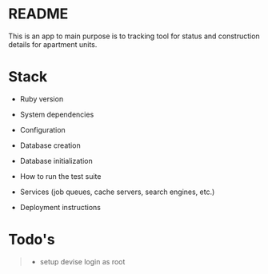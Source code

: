 # README

This is an app to main purpose is to tracking tool for status and construction details for apartment units.

# Stack


* Ruby version

* System dependencies

* Configuration

* Database creation

* Database initialization

* How to run the test suite

* Services (job queues, cache servers, search engines, etc.)

* Deployment instructions

# Todo's
>* setup devise login as root
